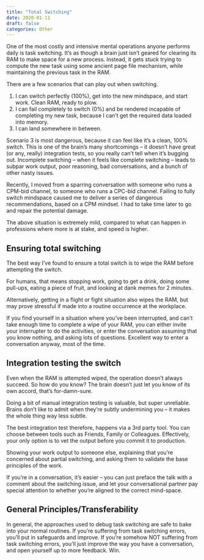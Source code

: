 ```yaml
---
title: "Total Switching"
date: 2020-01-11
draft: false
categories: Other
---
```


One of the most costly and intensive mental operations anyone performs daily is task switching. It’s as though a brain just isn’t geared for clearing its RAM to make space for a new process. Instead, it gets stuck trying to compute the new task using some ancient page file mechanism, while maintaining the previous task in the RAM.

There are a few scenarios that can play out when switching.

1. I can switch perfectly (100%), get into the new mindspace, and start work. Clean RAM, ready to plow.
2. I can fail completely to switch (0%) and be rendered incapable of completing my new task, because I can’t get the required data loaded into memory.
3. I can land somewhere in between.  

Scenario 3 is most dangerous, because it can feel like it’s a clean, 100% switch. This is one of the brain’s many shortcomings – it doesn’t have great (or any, really) integration tests, so you really can’t tell when it’s bugging out. Incomplete switching – when it feels like complete switching – leads to subpar work output, poor reasoning, bad conversations, and a bunch of other nasty issues.

Recently, I moved from a sparring conversation with someone who runs a CPM-bid channel, to someone who runs a CPC-bid channel. Failing to fully switch mindspace caused me to deliver a series of dangerous recommendations, based on a CPM mindset. I had to take time later to go and repair the potential damage.

The above situation is extremely mild, compared to what can happen in professions where more is at stake, and speed is higher.

## Ensuring total switching
The best way I’ve found to ensure a total switch is to wipe the RAM before attempting the switch.

For humans, that means stopping work, going to get a drink, doing some pull-ups, eating a piece of fruit, and looking at dank memes for 2 minutes.

Alternatively, getting in a flight or fight situation also wipes the RAM, but may prove stressful if made into a routine occurrence at the workplace.

If you find yourself in a situation where you’ve been interrupted, and can’t take enough time to complete a wipe of your RAM, you can either invite your interrupter to do the activities, or enter the conversation assuming that you know nothing, and asking lots of questions. Excellent way to enter a conversation anyway, most of the time.

## Integration testing the switch
Even when the RAM is attempted wiped, the operation doesn’t always succeed. So how do you know? The brain doesn’t just let you know of its own accord, that’s for-damn-sure.

Doing a bit of manual integration testing is valuable, but super unreliable. Brains don’t like to admit when they’re subtly undermining you – it makes the whole thing way less subtle.

The best integration test therefore, happens via a 3rd party tool. You can choose between tools such as Friends, Family or Colleagues. Effectively, your only option is to vet the output before you commit it to production.

Showing your work output to someone else, explaining that you’re concerned about partial switching, and asking them to validate the base principles of the work.

If you’re in a conversation, it’s easier – you can just preface the talk with a comment about the switching issue, and let your conversational partner pay special attention to whether you’re aligned to the correct mind-space.

## General Principles/Transferability
In general, the approaches used to debug task switching are safe to bake into your normal routines. If you’re suffering from task switching errors, you’ll put in safeguards and improve. If you’re somehow NOT suffering from task switching errors, you’ll just improve the way you have a conversation, and open yourself up to more feedback. Win.

